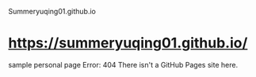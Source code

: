 Summeryuqing01.github.io
# https://summeryuqing01.github.io/
sample personal page
Error: 404 There isn't a GitHub Pages site here.
